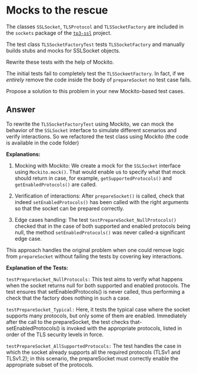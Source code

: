 # Mocks to the rescue

The classes `SSLSocket`, `TLSProtocol` and `TLSSocketFactory` are included in the `sockets` package of the [`tp3-ssl`](../code/tp3-ssl) project.

The test class `TLSSocketFactoryTest` tests `TLSSocketFactory` and manually builds stubs and mocks for SSLSocket objects.

Rewrite these tests with the help of Mockito.

The initial tests fail to completely test the `TLSSockeetFactory`. In fact, if we *entirely* remove the code inside the body of `prepareSocket` no test case fails.

Propose a solution to this problem in your new Mockito-based test cases.

## Answer

To rewrite the `TLSSocketFactoryTest` using Mockito, we can mock the behavior of the `SSLSocket` interface to simulate different scenarios and verify interactions. So we refactored the test class using Mockito (the code is available in the code folder) 

**Explanations:**

1. Mocking with Mockito: We create a mock for the `SSLSocket` interface using `Mockito.mock()`. That would enable us to specify what that mock should return in case, for example, `getSupportedProtocols()` and `getEnabledProtocols()` are called.

2. Verification of interactions: After `prepareSocket()` is called, check that indeed `setEnabledProtocols()` has been called with the right arguments so that the socket can be prepared correctly.

3. Edge cases handling: The test `testPrepareSocket_NullProtocols()` checked that in the case of both supported and enabled protocols being null, the method `setEnabledProtocols()` was never called-a significant edge case.

This approach handles the original problem when one could remove logic from `prepareSocket` without failing the tests by covering key interactions.


**Explanation of the Tests:**

`testPrepareSocket_NullProtocols:`
This test aims to verify what happens when the socket returns null for both supported and enabled protocols. The test ensures that setEnabledProtocols() is never called, thus performing a check that the factory does nothing in such a case.

`testPrepareSocket_Typical:`
Here, it tests the typical case where the socket supports many protocols, but only some of them are enabled.
Immediately after the call to the prepareSocket, the test checks that-setEnabledProtocols() is invoked with the appropriate protocols, listed in order of the TLS security levels in force.

`testPrepareSocket_AllSupportedProtocols:`
The test handles the case in which the socket already supports all the required protocols (TLSv1 and TLSv1.2); in this scenario, the prepareSocket must correctly enable the appropriate subset of the protocols.


